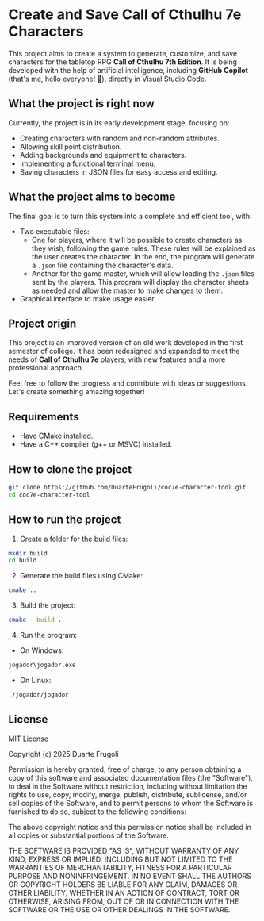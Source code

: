 
# Create and Save Call of Cthulhu 7e Characters

This project aims to create a system to generate, customize, and save characters for the tabletop RPG **Call of Cthulhu 7th Edition**. It is being developed with the help of artificial intelligence, including **GitHub Copilot** (that's me, hello everyone! 👋), directly in Visual Studio Code.

## What the project is right now

Currently, the project is in its early development stage, focusing on:
- Creating characters with random and non-random attributes.
- Allowing skill point distribution.
- Adding backgrounds and equipment to characters.
- Implementing a functional terminal menu.
- Saving characters in JSON files for easy access and editing.

## What the project aims to become

The final goal is to turn this system into a complete and efficient tool, with:
- Two executable files:
	- One for players, where it will be possible to create characters as they wish, following the game rules. These rules will be explained as the user creates the character. In the end, the program will generate a `.json` file containing the character's data.
	- Another for the game master, which will allow loading the `.json` files sent by the players. This program will display the character sheets as needed and allow the master to make changes to them.
- Graphical interface to make usage easier.

## Project origin

This project is an improved version of an old work developed in the first semester of college. It has been redesigned and expanded to meet the needs of **Call of Cthulhu 7e** players, with new features and a more professional approach.

Feel free to follow the progress and contribute with ideas or suggestions. Let's create something amazing together!

## Requirements

- Have [CMake](https://cmake.org/download/) installed.
- Have a C++ compiler (g++ or MSVC) installed.

## How to clone the project

```bash
git clone https://github.com/DuarteFrugoli/coc7e-character-tool.git
cd coc7e-character-tool
```

## How to run the project

1. Create a folder for the build files:
```bash
mkdir build
cd build
```

2. Generate the build files using CMake:
```bash
cmake ..
```

3. Build the project:
```bash
cmake --build .
```

4. Run the program:

- On Windows:
```bash
jogador\jogador.exe
```

- On Linux:
```bash
./jogador/jogador
```

## License

MIT License

Copyright (c) 2025 Duarte Frugoli

Permission is hereby granted, free of charge, to any person obtaining a copy
of this software and associated documentation files (the "Software"), to deal
in the Software without restriction, including without limitation the rights
to use, copy, modify, merge, publish, distribute, sublicense, and/or sell
copies of the Software, and to permit persons to whom the Software is
furnished to do so, subject to the following conditions:

The above copyright notice and this permission notice shall be included in all
copies or substantial portions of the Software.

THE SOFTWARE IS PROVIDED "AS IS", WITHOUT WARRANTY OF ANY KIND, EXPRESS OR
IMPLIED, INCLUDING BUT NOT LIMITED TO THE WARRANTIES OF MERCHANTABILITY,
FITNESS FOR A PARTICULAR PURPOSE AND NONINFRINGEMENT. IN NO EVENT SHALL THE
AUTHORS OR COPYRIGHT HOLDERS BE LIABLE FOR ANY CLAIM, DAMAGES OR OTHER
LIABILITY, WHETHER IN AN ACTION OF CONTRACT, TORT OR OTHERWISE, ARISING FROM,
OUT OF OR IN CONNECTION WITH THE SOFTWARE OR THE USE OR OTHER DEALINGS IN THE
SOFTWARE.